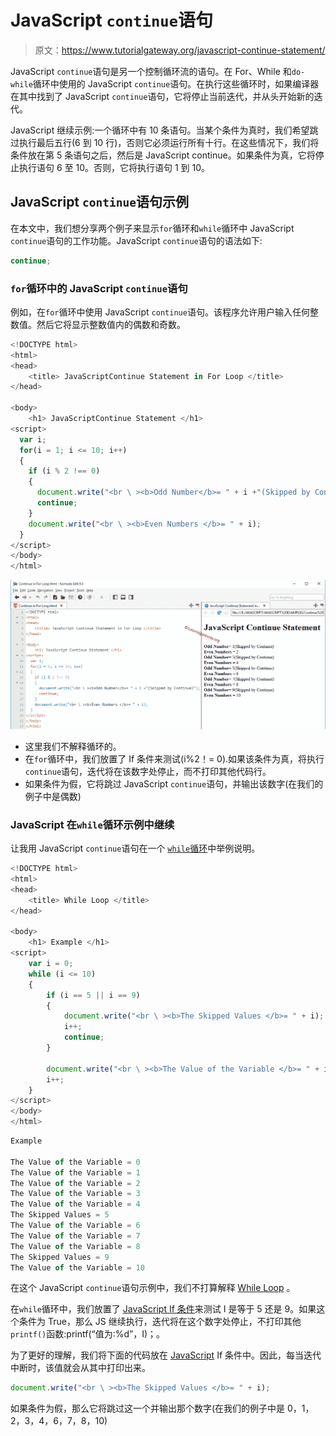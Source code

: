 # JavaScript `continue`语句

> 原文：<https://www.tutorialgateway.org/javascript-continue-statement/>

JavaScript `continue`语句是另一个控制循环流的语句。在 For、While 和`do-while`循环中使用的 JavaScript `continue`语句。在执行这些循环时，如果编译器在其中找到了 JavaScript `continue`语句，它将停止当前迭代，并从头开始新的迭代。

JavaScript 继续示例:一个循环中有 10 条语句。当某个条件为真时，我们希望跳过执行最后五行(6 到 10 行)，否则它必须运行所有十行。在这些情况下，我们将条件放在第 5 条语句之后，然后是 JavaScript continue。如果条件为真，它将停止执行语句 6 至 10。否则，它将执行语句 1 到 10。

## JavaScript `continue`语句示例

在本文中，我们想分享两个例子来显示`for`循环和`while`循环中 JavaScript `continue`语句的工作功能。JavaScript `continue`语句的语法如下:

```js
continue;
```

### `for`循环中的 JavaScript `continue`语句

例如，在`for`循环中使用 JavaScript `continue`语句。该程序允许用户输入任何整数值。然后它将显示整数值内的偶数和奇数。

```js
<!DOCTYPE html>
<html>
<head>
    <title> JavaScriptContinue Statement in For Loop </title>
</head>

<body>
    <h1> JavaScriptContinue Statement </h1>
<script>
  var i;
  for(i = 1; i <= 10; i++)
  {
    if (i % 2 !== 0)
    {
      document.write("<br \ ><b>Odd Number</b>= " + i +"(Skipped by Continue)");
      continue;
    }
    document.write("<br \ ><b>Even Numbers </b>= " + i);
  }
</script>
</body>
</html>
```

![JavaScript Continue Statement 1](img/9c0a58d99fce235825e1fd200322c16d.png)

*   这里我们不解释循环的。
*   在`for`循环中，我们放置了 If 条件来测试(i%2！= 0).如果该条件为真，将执行`continue`语句，迭代将在该数字处停止，而不打印其他代码行。
*   如果条件为假，它将跳过 JavaScript `continue`语句，并输出该数字(在我们的例子中是偶数)

### JavaScript 在`while`循环示例中继续

让我用 JavaScript `continue`语句在一个 [`while`循环](https://www.tutorialgateway.org/javascript-while-loop/)中举例说明。

```js
<!DOCTYPE html>
<html>
<head>
    <title> While Loop </title>
</head>

<body>
    <h1> Example </h1>
<script>
    var i = 0;
    while (i <= 10)
    {
        if (i == 5 || i == 9)
        {
            document.write("<br \ ><b>The Skipped Values </b>= " + i);
            i++;
            continue;
        }

        document.write("<br \ ><b>The Value of the Variable </b>= " + i);
        i++;
    }
</script>
</body>
</html>
```

```js
Example

The Value of the Variable = 0
The Value of the Variable = 1
The Value of the Variable = 2
The Value of the Variable = 3
The Value of the Variable = 4
The Skipped Values = 5
The Value of the Variable = 6
The Value of the Variable = 7
The Value of the Variable = 8
The Skipped Values = 9
The Value of the Variable = 10
```

在这个 JavaScript `continue`语句示例中，我们不打算解释 [While Loop](https://www.tutorialgateway.org/javascript-while-loop/) 。

在`while`循环中，我们放置了 [JavaScript If 条件](https://www.tutorialgateway.org/javascript-if-statement/)来测试 I 是等于 5 还是 9。如果这个条件为 True，那么 JS 继续执行，迭代将在这个数字处停止，不打印其他`printf()`函数:printf(“值为:%d”，I)；。

为了更好的理解，我们将下面的代码放在 [JavaScript](https://www.tutorialgateway.org/javascript/) If 条件中。因此，每当迭代中断时，该值就会从其中打印出来。

```js
document.write("<br \ ><b>The Skipped Values </b>= " + i);
```

如果条件为假，那么它将跳过这一个并输出那个数字(在我们的例子中是 0，1，2，3，4，6，7，8，10)